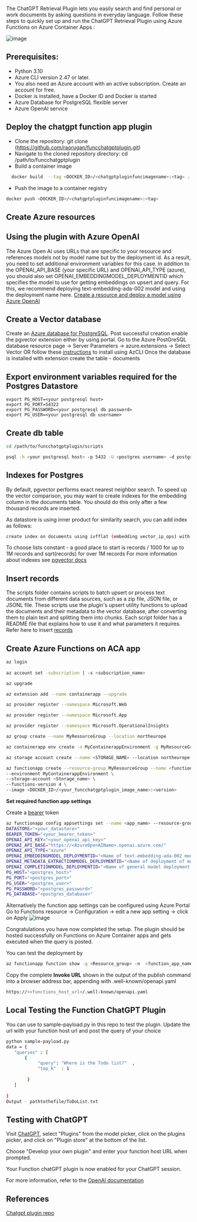  The ChatGPT Retrieval Plugin lets you easily search and find personal or work documents by asking questions in everyday language.
 Follow these steps to quickly set up and run the ChatGPT Retrieval Plugin using Azure Functions on Azure Container Apps :

![image](https://github.com/raorugan/funcchatgptplugin/assets/45637559/abb35986-5cc5-417c-b243-a5518e46a177)





 
## Prerequisites:
 
- Python 3.10
- Azure CLI version 2.47 or later.
- You also need an Azure account with an active subscription. Create an account for free.
-  Docker is installed, have a Docker ID and Docker is started
- Azure Database for PostgreSQL flexible server
- Azure OpenAI service

## Deploy the chatgpt function app plugin
- Clone the repository: git clone (https://github.com/raorugan/funcchatgptplugin.git)
-  Navigate to the cloned repository directory: cd /path/to/funcchatgptplugin
-   Build a container image
 
  ```sh
    docker build  --tag <DOCKER_ID>/<chatgptpluginfuncimagename>:<tag> .
```
- Push the image to a container registry
```sh
docker push <DOCKER_ID>/<chatgptpluginfuncimagename>:<tag>
```
## Create Azure resources

##  Using the plugin with Azure OpenAI
The Azure Open AI uses URLs that are specific to your resource and references models not by model name but by the deployment id. As a result, you need to set additional environment variables for this case.
In addition to the OPENAI_API_BASE (your specific URL) and OPENAI_API_TYPE (azure), you should also set OPENAI_EMBEDDINGMODEL_DEPLOYMENTID which specifies the model to use for getting embeddings on upsert and query. For this, we recommend deploying text-embedding-ada-002 model and using the deployment name here.
[Create a resource and deploy a model using Azure OpenAI](https://learn.microsoft.com/en-us/azure/ai-services/openai/how-to/create-resource?pivots=web-portal)

## Create a Vector database
Create an [Azure database for PostgreSQL](https://learn.microsoft.com/en-us/azure/postgresql/flexible-server/quickstart-create-server-portal).
Post successful creation enable the pgvector extension either by using portal. Go to the Azure PostGreSQL database resource page -> Server Parameters -> azure.extensions -> Select Vector OR follow these [instructions](https://learn.microsoft.com/en-us/azure/postgresql/flexible-server/how-to-use-pgvector) to install using AzCLI
Once the database is installed with extension create the table - documents
## Export environment variables required for the Postgres Datastore
```
export PG_HOST=<your postgresql host>
export PG_PORT=54322
export PG_PASSWORD=<your postgresql db password>
export PG_USER=<your postgresql db username>
```
## Create db table
```sh
cd /path/to/funcchatgptplugin/scripts

psql -h <your postgresql host> -p 5432 -U <postgres username> -d postgres -f /path/to/funcchatgptplugin/scripts/init_pg_vector.sql

```
## Indexes for Postgres
By default, pgvector performs exact nearest neighbor search. To speed up the vector comparison, you may want to create indexes for the embedding column in the documents table. You should do this only after a few thousand records are inserted.

As datastore is using inner product for similarity search, you can add index as follows:
```sh
create index on documents using ivfflat (embedding vector_ip_ops) with (lists = 100);
```
To choose lists constant - a good place to start is records / 1000 for up to 1M records and sqrt(records) for over 1M records
For more information about indexes see [pgvector docs](https://github.com/pgvector/pgvector#indexing)

## Insert records 
The scripts folder contains scripts to batch upsert or process text documents from different data sources, such as a zip file, JSON file, or JSONL file. These scripts use the plugin's upsert utility functions to upload the documents and their metadata to the vector database, after converting them to plain text and splitting them into chunks. Each script folder has a README file that explains how to use it and what parameters it requires.
Refer here to insert [records](https://github.com/openai/chatgpt-retrieval-plugin/tree/main#scripts)

## Create Azure Functions on ACA app

```sh
az login
  
az account set -subscription | -s <subscription_name>

az upgrade

az extension add --name containerapp --upgrade

az provider register --namespace Microsoft.Web

az provider register --namespace Microsoft.App

az provider register --namespace Microsoft.OperationalInsights

az group create --name MyResourceGroup --location northeurope

az containerapp env create -n MyContainerappEnvironment -g MyResourceGroup --location northeurope

az storage account create --name <STORAGE_NAME> --location northeurope --resource-group MyResourceGroup --sku Standard_LRS

az functionapp create --resource-group MyResourceGroup --name <functionapp_name> \
--environment MyContainerappEnvironment \
--storage-account <Storage_name> \
--functions-version 4 \
--image <DOCKER_ID>/<your_funcchatgptplugin_image_name>:<version> 
```
**Set required function app settings**

Create a [bearer](https://github.com/openai/chatgpt-retrieval-plugin/tree/main#general-environment-variables) token

``` sh
az functionapp config appsettings set --name <app_name> --resource-group <Resource_group> --settings
DATASTORE="<your_datastore>"
BEARER_TOKEN="<your_bearer_token>"
OPENAI_API_KEY="<your_openai_api_key>"
OPENAI_API_BASE="https://<AzureOpenAIName>.openai.azure.com/"
OPENAI_API_TYPE="azure"
OPENAI_EMBEDDINGMODEL_DEPLOYMENTID="<Name of text-embedding-ada-002 model deployment>"
OPENAI_METADATA_EXTRACTIONMODEL_DEPLOYMENTID="<Name of deployment of model for metatdata>"
OPENAI_COMPLETIONMODEL_DEPLOYMENTID="<Name of general model deployment used for completion>"
PG_HOST="<postgres_host>"
PG_PORT="<postgres_port>"
PG_USER="<postgres_user>"
PG_PASSWORD="<postgres_password>"
PG_DATABASE="<postgres_database>"

```
Alternatively the function app settings can be configured using Azure Portal Go to Functions resource -> Configuration -> edit a new app setting -> click on Apply
![image](https://github.com/raorugan/funcchatgptplugin/assets/45637559/f3dec3d7-2bd2-48ee-8261-6dccd25b7553)


Congratulations you have now completed the setup. The plugin should be hosted successfully on Functions on Azure Container apps and gets executed when the query is posted.

You can test the deployment by 
```sh
az functionapp function show -g <Resource_group> -n  <function_app_name>  --function-name <chatgptplugin_funtion_name> --query "invokeUrlTemplate" --output tsv
```
Copy the complete **Invoke URL** shown in the output of the publish command into a browser address bar, appending with .well-known/openapi.yaml
```sh
https://<<functions_host_url>/.well-known/openapi.yaml
```
## Local Testing the Function ChatGPT Plugin

You can use to sample-payload.py in this repo to test the plugin. Update the url with your function host url and post the query of your choice
```sh
python sample-payload.py
data = {
   "queries" : [
       {
            "query": "Where is the Todo list?"  ,
            "top_k"  : 1
            
        }
   ]
   
}
Output - pathtothefile/ToDoList.txt
```
## Testing with ChatGPT

Visit [ChatGPT](https://chat.openai.com/), select "Plugins" from the model picker, click on the plugins picker, and click on "Plugin store" at the bottom of the list.

Choose "Develop your own plugin" and enter your function host URL  when prompted.

Your Function chatGPT plugin is now enabled for your ChatGPT session.

For more information, refer to the [OpenAI documentation](https://platform.openai.com/docs/plugins/getting-started/openapi-definition)


## References
[Chatgpt plugin repo](https://github.com/openai/chatgpt-retrieval-plugin/tree/main#chatgpt-retrieval-plugin)
